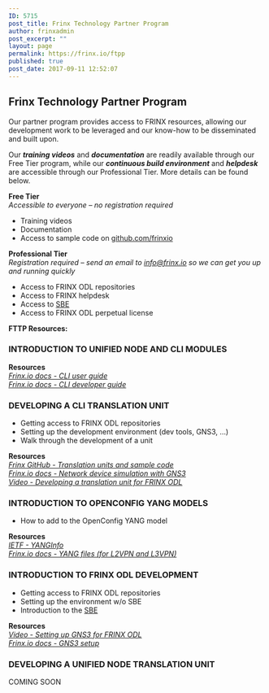 ```yaml
---
ID: 5715
post_title: Frinx Technology Partner Program
author: frinxadmin
post_excerpt: ""
layout: page
permalink: https://frinx.io/ftpp
published: true
post_date: 2017-09-11 12:52:07
---
```

## Frinx Technology Partner Program

Our partner program provides access to FRINX resources, allowing our development work to be leveraged and our know-how to be disseminated and built upon.

Our ***training videos*** and ***documentation*** are readily available through our Free Tier program, while our ***continuous build environment*** and ***helpdesk*** are accessible through our Professional Tier. More details can be found below.

**Free Tier**  
*Accessible to everyone – no registration required​*

*   ​Training videos​
*   Documentation​
*   Access to sample code on [github.com/frinxio][1]​

​**Professional Tier**  
*Registration required – send an email to <a href="mailto:info@frinx.io" target="_blank">info@frinx.io</a> so we can get you up and running quickly*

*   Access to FRINX ODL repositories​ 
*   Access to FRINX helpdesk​
*   Access to [SBE][2]​
*   Access to FRINX ODL perpetual license​

**FTTP Resources:**

### INTRODUCTION TO UNIFIED NODE AND CLI MODULES

**Resources**  
*[Frinx.io docs - CLI user guide][3]  
[Frinx.io docs - CLI developer guide][4]*

### DEVELOPING A CLI TRANSLATION UNIT

*   Getting access to FRINX ODL repositories​ 
*   Setting up the development environment (dev tools, GNS3, …)​ 
*   Walk through the development of a unit ​

**Resources**  
*[Frinx GitHub - Translation units and sample code][5]*  
*[Frinx.io docs - Network device simulation with GNS3][6]*  
*[Video - Developing a translation unit for FRINX ODL][7]*

### INTRODUCTION TO OPENCONFIG YANG MODELS

*   How to add to the OpenConfig YANG model 

**Resources**  
*[IETF - YANG​ Info][8]  
[Frinx.io docs - YANG files (for L2VPN and L3VPN)][9]*

### INTRODUCTION TO FRINX ODL DEVELOPMENT

*   Getting access to FRINX ODL repositories​ 
*   Setting up the environment w/o SBE​
*   Introduction to the [SBE][2]​

**Resources**  
*[Video - Setting up GNS3 for FRINX ODL][10]*  
*[Frinx.io docs - GNS3 setup][6]*

### DEVELOPING A UNIFIED NODE TRANSLATION UNIT

COMING SOON

 [1]: https://github.com/FRINXio
 [2]: https://frinx.io/frinx-documents/sbe-intro.html
 [3]: https://frinx.io/frinx-documents/cli-service-module.html
 [4]: https://frinx.io/frinx-documents/cli-service-module-devguide.html
 [5]: https://github.com/FRINXio/translation-units-docs
 [6]: https://frinx.io/network-device-simulation-with-gns3
 [7]: https://youtu.be/BuP1DnS9u7k
 [8]: https://tools.ietf.org/html/rfc6020
 [9]: https://github.com/FRINXio/postman-collections
 [10]: https://youtu.be/ZmsNR2wTzY8